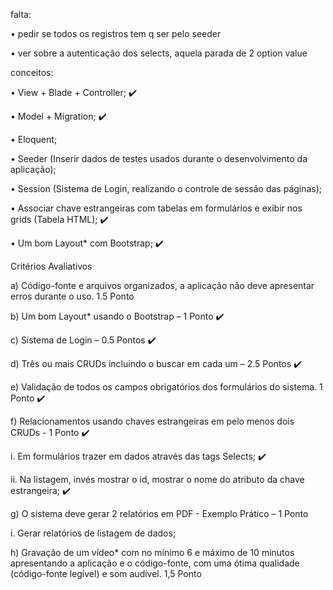 falta:

• pedir se todos os registros tem q ser pelo seeder

• ver sobre a autenticação dos selects, aquela parada de 2 option value

conceitos:

• View + Blade + Controller; :heavy_check_mark:

• Model + Migration; :heavy_check_mark:

• Eloquent; 

• Seeder (Inserir dados de testes usados durante o desenvolvimento da aplicação);

• Session (Sistema de Login, realizando o controle de sessão das páginas);

• Associar chave estrangeiras com tabelas em formulários e exibir nos grids (Tabela HTML); :heavy_check_mark:

• Um bom Layout* com Bootstrap; :heavy_check_mark:


Critérios Avaliativos

a) Código-fonte e arquivos organizados, a aplicação não deve apresentar erros durante o uso. 1.5 Ponto

b) Um bom Layout* usando o Bootstrap – 1 Ponto :heavy_check_mark:

c) Sistema de Login – 0.5 Pontos :heavy_check_mark:

d) Três ou mais CRUDs incluindo o buscar em cada um – 2.5 Pontos :heavy_check_mark:

e) Validação de todos os campos obrigatórios dos formulários do sistema. 1 Ponto :heavy_check_mark:

f) Relacionamentos usando chaves estrangeiras em pelo menos dois CRUDs - 1 Ponto :heavy_check_mark:

i. Em formulários trazer em dados através das tags Selects; :heavy_check_mark:

ii. Na listagem, invés mostrar o id, mostrar o nome do atributo da chave estrangeira; :heavy_check_mark:

g) O sistema deve gerar 2 relatórios em PDF - Exemplo Prático – 1 Ponto

i. Gerar relatórios de listagem de dados;

h) Gravação de um vídeo* com no mínimo 6 e máximo de 10 minutos apresentando a aplicação e o código-fonte, com
uma ótima qualidade (código-fonte legível) e som audível. 1,5 Ponto

